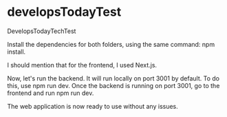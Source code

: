 
# developsTodayTest
DevelopsTodayTechTest

Install the dependencies for both folders, using the same command: npm install.

I should mention that for the frontend, I used Next.js.

Now, let's run the backend. It will run locally on port 3001 by default. To do this, use npm run dev. Once the backend is running on port 3001, go to the frontend and run npm run dev.

The web application is now ready to use without any issues.

